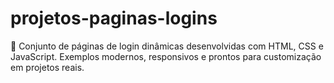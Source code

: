 # projetos-paginas-logins
🔐 Conjunto de páginas de login dinâmicas desenvolvidas com HTML, CSS e JavaScript. Exemplos modernos, responsivos e prontos para customização em projetos reais.
